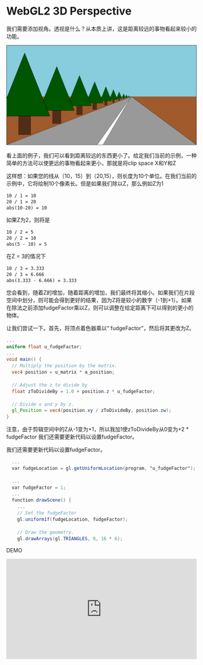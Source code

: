 # WebGL2 3D Perspective

我们需要添加视角。透视是什么？从本质上讲，这是距离较远的事物看起来较小的功能。

![](/webgl2/images/perspective-example.svg)

看上面的例子，我们可以看到距离较远的东西更小了。给定我们当前的示例，一种简单的方法可以使更远的事物看起来更小，那就是将clip space X和Y和Z

这样想：如果您的线从（10，15）到（20,15），则长度为10个单位。在我们当前的示例中，它将绘制10个像素长。但是如果我们除以Z，那么例如Z为1

```
10 / 1 = 10
20 / 1 = 20
abs(10-20) = 10
```

如果Z为2，则将是

```
10 / 2 = 5
20 / 2 = 10
abs(5 - 10) = 5
```

在Z = 3的情况下

```
10 / 3 = 3.333
20 / 3 = 6.666
abs(3.333 - 6.666) = 3.333
```

您会看到，随着Z的增加，随着距离的增加，我们最终将其缩小。如果我们在片段空间中划分，则可能会得到更好的结果，因为Z将是较小的数字（-1到+1）。如果在除法之前添加fudgeFactor乘以Z，则可以调整在给定距离下可以得到的更小的物体。

让我们尝试一下。首先，将顶点着色器乘以“ fudgeFactor”，然后将其更改为Z。

```glsl
...
uniform float u_fudgeFactor;
...
void main() {
  // Multiply the position by the matrix.
  vec4 position = u_matrix * a_position;
 
  // Adjust the z to divide by
  float zToDivideBy = 1.0 + position.z * u_fudgeFactor;
 
  // Divide x and y by z.
  gl_Position = vec4(position.xy / zToDivideBy, position.zw);
}
```

注意，由于剪辑空间中的Z从-1变为+1，所以我加1使zToDivideBy从0变为+2 * fudgeFactor 我们还需要更新代码以设置fudgeFactor。

我们还需要更新代码以设置fudgeFactor。

```glsl
  ...
  var fudgeLocation = gl.getUniformLocation(program, "u_fudgeFactor");
 
  ...
  var fudgeFactor = 1;
  ...
  function drawScene() {
    ...
    // Set the fudgeFactor
    gl.uniform1f(fudgeLocation, fudgeFactor);
 
    // Draw the geometry.
    gl.drawArrays(gl.TRIANGLES, 0, 16 * 6);
```

DEMO

<iframe height="265" style="width: 100%;" scrolling="no" title="webgl perspective 1" src="https://codepen.io/andypinet/embed/preview/qBqLpqy?height=265&theme-id=light&default-tab=js,result" frameborder="no" loading="lazy" allowtransparency="true" allowfullscreen="true">
  See the Pen <a href='https://codepen.io/andypinet/pen/qBqLpqy'>webgl perspective 1</a> by lingbaichao
  (<a href='https://codepen.io/andypinet'>@andypinet</a>) on <a href='https://codepen.io'>CodePen</a>.
</iframe>
